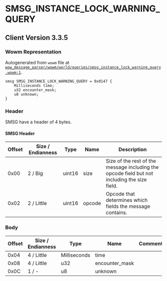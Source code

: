 # SMSG_INSTANCE_LOCK_WARNING_QUERY

## Client Version 3.3.5

### Wowm Representation

Autogenerated from `wowm` file at [`wow_message_parser/wowm/world/queries/smsg_instance_lock_warning_query.wowm:1`](https://github.com/gtker/wow_messages/tree/main/wow_message_parser/wowm/world/queries/smsg_instance_lock_warning_query.wowm#L1).
```rust,ignore
smsg SMSG_INSTANCE_LOCK_WARNING_QUERY = 0x0147 {
    Milliseconds time;
    u32 encounter_mask;
    u8 unknown;
}
```
### Header

SMSG have a header of 4 bytes.

#### SMSG Header

| Offset | Size / Endianness | Type   | Name   | Description |
| ------ | ----------------- | ------ | ------ | ----------- |
| 0x00   | 2 / Big           | uint16 | size   | Size of the rest of the message including the opcode field but not including the size field.|
| 0x02   | 2 / Little        | uint16 | opcode | Opcode that determines which fields the message contains.|

### Body

| Offset | Size / Endianness | Type | Name | Comment |
| ------ | ----------------- | ---- | ---- | ------- |
| 0x04 | 4 / Little | Milliseconds | time |  |
| 0x08 | 4 / Little | u32 | encounter_mask |  |
| 0x0C | 1 / - | u8 | unknown |  |

